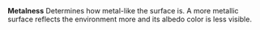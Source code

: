 <tr>
<td><strong>Metalness</strong></td>
<td>Determines how metal-like the surface is. A more metallic surface reflects the environment more and its albedo color is less visible.</td>
</tr>
